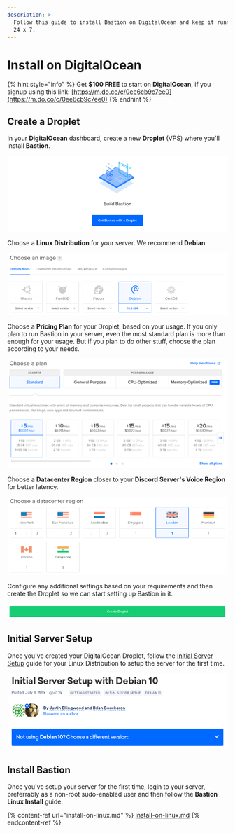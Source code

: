 ```yaml
---
description: >-
  Follow this guide to install Bastion on DigitalOcean and keep it running for
  24 x 7.
---
```


# Install on DigitalOcean

{% hint style="info" %}
Get **$100 FREE** to start on **DigitalOcean**, if you signup using this link: [https://m.do.co/c/0ee6cb9c7ee0](https://m.do.co/c/0ee6cb9c7ee0)
{% endhint %}

## Create a Droplet

In your **DigitalOcean** dashboard, create a new **Droplet** (VPS) where you'll install **Bastion**.

![](<../.gitbook/assets/Screenshot from 2020-02-22 14-03-48.png>)

Choose a **Linux Distribution** for your server. We recommend **Debian**.

![](<../.gitbook/assets/Screenshot from 2020-02-22 14-14-29.png>)

Choose a **Pricing Plan** for your Droplet, based on your usage. If you only plan to run Bastion in your server, even the most standard plan is more than enough for your usage. But if you plan to do other stuff, choose the plan according to your needs.

![](<../.gitbook/assets/Screenshot from 2020-02-22 14-16-01.png>)

Choose a **Datacenter Region** closer to your **Discord Server's Voice Region** for better latency.

![](<../.gitbook/assets/Screenshot from 2020-02-22 14-19-30.png>)

Configure any additional settings based on your requirements and then create the Droplet so we can start setting up Bastion in it.

![](<../.gitbook/assets/Screenshot from 2020-02-22 14-23-17.png>)

## Initial Server Setup

Once you've created your DigitalOcean Droplet, follow the [Initial Server Setup](https://www.digitalocean.com/community/tutorials/initial-server-setup-with-debian-10) guide for your Linux Distribution to setup the server for the first time.

![](<../.gitbook/assets/Screenshot from 2020-02-22 14-27-59.png>)

## Install Bastion

Once you've setup your server for the first time, login to your server, preferrably as a non-root sudo-enabled user and then follow the **Bastion Linux Install** guide.

{% content-ref url="install-on-linux.md" %}
[install-on-linux.md](install-on-linux.md)
{% endcontent-ref %}



